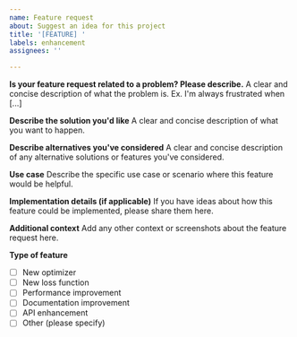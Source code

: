 ```yaml
---
name: Feature request
about: Suggest an idea for this project
title: '[FEATURE] '
labels: enhancement
assignees: ''

---
```


**Is your feature request related to a problem? Please describe.**
A clear and concise description of what the problem is. Ex. I'm always frustrated when [...]

**Describe the solution you'd like**
A clear and concise description of what you want to happen.

**Describe alternatives you've considered**
A clear and concise description of any alternative solutions or features you've considered.

**Use case**
Describe the specific use case or scenario where this feature would be helpful.

**Implementation details (if applicable)**
If you have ideas about how this feature could be implemented, please share them here.

**Additional context**
Add any other context or screenshots about the feature request here.

**Type of feature**
- [ ] New optimizer
- [ ] New loss function
- [ ] Performance improvement
- [ ] Documentation improvement
- [ ] API enhancement
- [ ] Other (please specify)
